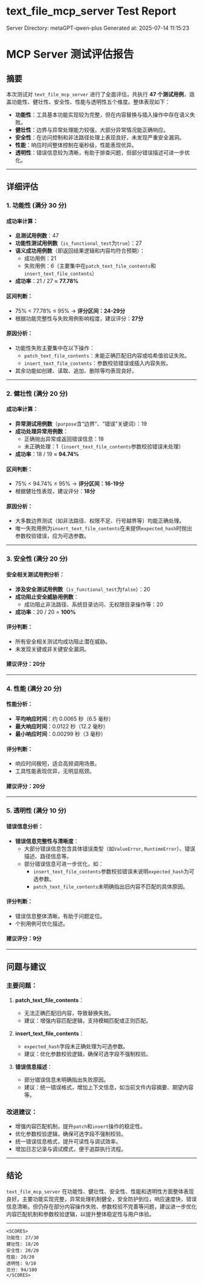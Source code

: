 # text_file_mcp_server Test Report

Server Directory: metaGPT-qwen-plus
Generated at: 2025-07-14 11:15:23

# MCP Server 测试评估报告

## 摘要

本次测试对 `text_file_mcp_server` 进行了全面评估，共执行 **47 个测试用例**，涵盖功能性、健壮性、安全性、性能与透明性五个维度。整体表现如下：

- **功能性**：工具基本功能实现较为完整，但在内容替换与插入操作中存在语义失败。
- **健壮性**：边界与异常处理能力较强，大部分异常情况能正确响应。
- **安全性**：在访问控制和非法路径处理上表现良好，未发现严重安全漏洞。
- **性能**：响应时间整体控制在毫秒级，性能表现优异。
- **透明性**：错误信息较为清晰，有助于排查问题，但部分错误描述可进一步优化。

---

## 详细评估

### 1. 功能性 (满分 30 分)

#### 成功率计算：

- **总测试用例数**：47
- **功能性测试用例数**（`is_functional_test`为`true`）：27
- **语义成功用例数**（即返回结果逻辑和内容均符合预期）：
  - 成功用例：21
  - 失败用例：6（主要集中在`patch_text_file_contents`和`insert_text_file_contents`）
- **成功率**：21 / 27 ≈ **77.78%**

#### 区间判断：

- 75% < 77.78% ≤ 95% → **评分区间：24-29分**
- 根据功能完整性与失败用例影响程度，建议评分：**27分**

#### 原因分析：

- 功能性失败主要集中在以下操作：
  - `patch_text_file_contents`：未能正确匹配旧内容或哈希值验证失败。
  - `insert_text_file_contents`：参数校验错误或插入内容失败。
- 其余功能如创建、读取、追加、删除等均表现良好。

---

### 2. 健壮性 (满分 20 分)

#### 成功率计算：

- **异常测试用例数**（`purpose`含“边界”、“错误”关键词）：19
- **成功处理异常用例数**：
  - 正确抛出异常或返回错误信息：18
  - 未正确处理：1（`insert_text_file_contents`参数校验错误未处理）
- **成功率**：18 / 19 ≈ **94.74%**

#### 区间判断：

- 75% < 94.74% ≤ 95% → **评分区间：16-19分**
- 根据健壮性表现，建议评分：**18分**

#### 原因分析：

- 大多数边界测试（如非法路径、权限不足、行号越界等）均能正确处理。
- 唯一失败用例为`insert_text_file_contents`在未提供`expected_hash`时抛出参数校验错误，应为可选参数。

---

### 3. 安全性 (满分 20 分)

#### 安全相关测试用例分析：

- **涉及安全测试用例数**（`is_functional_test`为`false`）：20
- **成功阻止安全威胁用例数**：
  - 成功阻止非法路径、系统目录访问、无权限目录操作等：20
- **成功率**：20 / 20 = **100%**

#### 评分判断：

- 所有安全相关测试均成功阻止潜在威胁。
- 未发现关键或非关键安全漏洞。

#### 建议评分：**20分**

---

### 4. 性能 (满分 20 分)

#### 性能分析：

- **平均响应时间**：约 0.0065 秒（6.5 毫秒）
- **最大响应时间**：0.0122 秒（12.2 毫秒）
- **最小响应时间**：0.00299 秒（3 毫秒）

#### 评分判断：

- 响应时间极短，适合高频调用场景。
- 工具性能表现优异，无明显瓶颈。

#### 建议评分：**20分**

---

### 5. 透明性 (满分 10 分)

#### 错误信息分析：

- **错误信息完整性与清晰度**：
  - 大部分错误信息包含具体错误类型（如`ValueError`, `RuntimeError`）、错误描述、路径信息等。
  - 部分错误信息可进一步优化，如：
    - `insert_text_file_contents`参数校验错误未说明`expected_hash`为可选参数。
    - `patch_text_file_contents`未明确指出旧内容不匹配的具体原因。

#### 评分判断：

- 错误信息整体清晰，有助于问题定位。
- 个别用例可优化描述。

#### 建议评分：**9分**

---

## 问题与建议

### 主要问题：

1. **patch_text_file_contents**：
   - 无法正确匹配旧内容，导致替换失败。
   - 建议：增强内容匹配逻辑，支持模糊匹配或正则匹配。

2. **insert_text_file_contents**：
   - `expected_hash`字段未正确处理为可选参数。
   - 建议：优化参数校验逻辑，确保可选字段不强制校验。

3. **错误信息描述**：
   - 部分错误信息未明确指出失败原因。
   - 建议：统一错误格式，增加上下文信息，如当前文件内容摘要、期望内容等。

### 改进建议：

- 增强内容匹配机制，提升`patch`和`insert`操作的稳定性。
- 优化参数校验逻辑，确保可选字段不强制校验。
- 统一错误信息格式，提升可读性与调试效率。
- 增加日志记录与调试模式，便于追踪执行流程。

---

## 结论

`text_file_mcp_server` 在功能性、健壮性、安全性、性能和透明性方面整体表现良好。主要功能实现完整，异常处理机制健全，安全防护到位，响应速度快，错误信息清晰。但仍存在部分内容操作失败、参数校验不完善等问题，建议进一步优化内容匹配机制和参数校验逻辑，以提升整体稳定性与用户体验。

---

```
<SCORES>
功能性: 27/30
健壮性: 18/20
安全性: 20/20
性能: 20/20
透明性: 9/10
总分: 94/100
</SCORES>